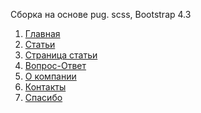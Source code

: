 Сборка на основе pug. scss, Bootstrap 4.3
1. <a href='https://elvizlir.github.io/spravki-bank/public/index.html'>Главная</a>
2. <a href='https://elvizlir.github.io/spravki-bank/public/01-articles.html'>Статьи</a>
3. <a href='https://elvizlir.github.io/spravki-bank/public/02-article-page.html'>Страница статьи</a>
4. <a href='https://elvizlir.github.io/spravki-bank/public/03-faq.html'>Вопрос-Ответ</a>
5. <a href='https://elvizlir.github.io/spravki-bank/public/04-about-company.html'>О компании</a>
6. <a href='https://elvizlir.github.io/spravki-bank/public/05-contacts.html'>Контакты</a>
7. <a href='https://elvizlir.github.io/spravki-bank/public/06-thanks.html'>Спасибо</a>
